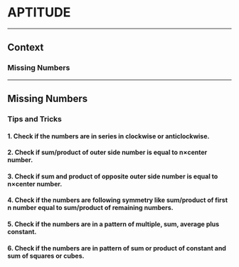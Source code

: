 # APTITUDE
---
## Context 

### Missing Numbers

---

## Missing Numbers

### Tips and Tricks 

#### 1. Check if the numbers are in series in clockwise or anticlockwise.
#### 2. Check if sum/product of outer side number is equal to n×center number.
#### 3. Check if sum and product of opposite outer side number is equal to n×center number.
#### 4. Check if the numbers are following symmetry like sum/product of first n number equal to sum/product of remaining numbers.
#### 5. Check if the numbers are in a pattern of multiple, sum, average plus constant.
#### 6. Check if the numbers are in pattern of sum or product of constant and sum of squares or cubes. 